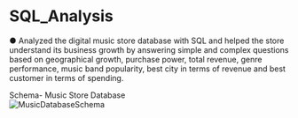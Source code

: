 # SQL_Analysis
●	Analyzed the digital music store database with SQL and helped the store understand its business growth by answering simple and complex questions based on geographical growth, purchase power, total revenue, genre performance, music band popularity, best city in terms of revenue and best customer in terms of spending.

Schema- Music Store Database  
![MusicDatabaseSchema]([https://user-images.githubusercontent.com/112153548/213707717-bfc9f479-52d9-407b-99e1-e94db7ae10a3.png](https://raw.githubusercontent.com/RanjoshChoudhary/SQL_Analysis/main/schema_diagram.png)https://raw.githubusercontent.com/RanjoshChoudhary/SQL_Analysis/main/schema_diagram.png)
